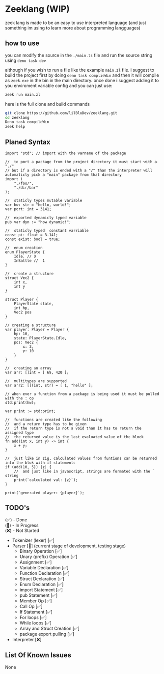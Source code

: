 # Zeeklang (WIP)

zeek lang is made to be an easy to use interpreted language (and just something im using to learn more about programming langguages)

## how to use

you can modify the source in the `./main.ts` file and run the source string using `deno task dev`

although if you wish to run a file like the example `main.zl` file. i suggest to build the project first by doing `deno task complieWin` and then it will compile as `zeek.exe` in the bin in the main directory. once done i suggest adding it to you enviroment variable config and you can just use:

```bash
zeek run main.zl
```

here is the full clone and build commands

```bash
git clone https://github.com/lilBluDev/zeeklang.git
cd zeeklang
Deno task compileWin
zeek help
```

## Planed Syntax

```text
import "std"; // import with the varname of the package

//  to port a package from the project directory it must start with a "./"
// but if a directory is ended with a "/" than the interpreter will automaticly pick a "main" package from that directory
import (
    "./foo/",
    "./dir/bar"
);

//  staticly types mutable variable
var hw: str = "hello, world!";
var port: int = 3141;

//  exported dynamicly typed variable
pub var dyn := "how dynamic!";

//  staticly typed  constant varriable
const pi: float = 3.141;
const exist: bool = true;

//  enum creation
enum PlayerState {
    Idle, // 0
    InBattle //  1
}

//  create a structure
struct Vec2 {
    int x,
    int y
}

struct Player {
    PlayerState state,
    int hp,
    Vec2 pos
}

// creating a structure
var player: Player = Player {
    hp: 10,
    state: PlayerState.Idle,
    pos: Vec2 {
        x: 3,
        y: 10
    }
}

//  creating an array
var arr: []int = [ 69, 420 ];

//  multitypes are supported
var arr2: [](int, str) = [ 1, "hello" ];

// when ever a function from a package is being used it must be pulled with the : op
std:print(hw);

var print := std:print;

//  functions are created like the following
//  and a return type has to be given
//  if the return type is not a void than it has to return the assigned type
//  the returned value is the last evaluated value of the block
fn add(int x, int y) -> int {
    x + y;
}

//  just like in zig, calculated values from funtions can be returned into the blok with if statements
if (add(10, 5)) |z| {
    //  and just like in javascript, strings are formated with the ` string
    print(`calculated val: {z}`);
}

print(`generated player: {player}`);
```

## TODO's

(✅) - Done <Br>
(🚧) - In Progress <Br>
(❌) - Not Started <Br>

- Tokenizer (lexer) [✅]
- Parser [🚧] (current stage of development, testing stage)
  - Binary Operation [✅]
  - Unary (prefix) Operation [✅]
  - Assignment [✅]
  - Variable Declaration [✅]
  - Function Declaration [✅]
  - Struct Declaration [✅]
  - Enum Declaration [✅]
  - import Statement [✅]
  - pub Statement [✅]
  - Member Op [✅]
  - Call Op [✅]
  - If Statement [✅]
  - For loops [✅]
  - While loops [✅]
  - Array and Struct Creation [✅]
  - package export pulling [✅]
- Interpreter [❌]

## List Of Known Issues

None
